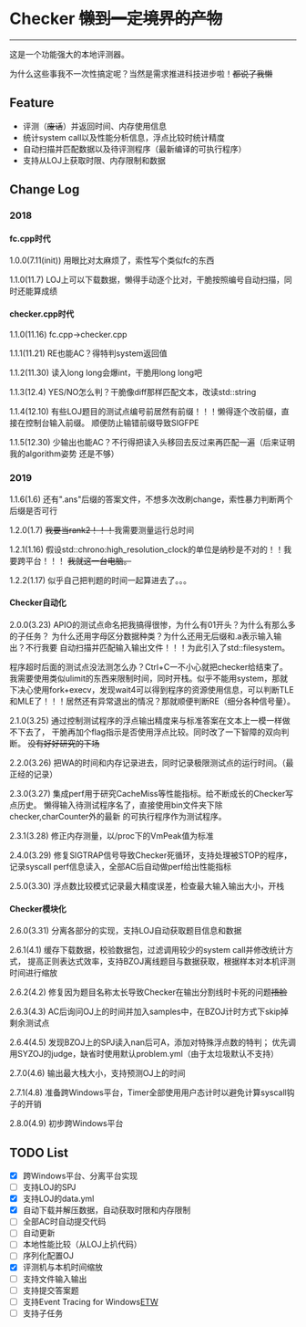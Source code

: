 # Checker ~~懒到一定境界的产物~~
-------------------
这是一个功能强大的本地评测器。

为什么这些事我不一次性搞定呢？当然是需求推进科技进步啦！~~都说了我懒~~

## Feature

- 评测（~~废话~~）并返回时间、内存使用信息
- 统计system call以及性能分析信息，浮点比较时统计精度
- 自动扫描并匹配数据以及待评测程序（最新编译的可执行程序）
- 支持从LOJ上获取时限、内存限制和数据

## Change Log
### 2018

#### fc.cpp时代

1.0.0(7.11(init)) 用眼比对太麻烦了，索性写个类似fc的东西

1.1.0(11.7)
LOJ上可以下载数据，懒得手动逐个比对，干脆按照编号自动扫描，同时还能算成绩

#### checker.cpp时代

1.1.0(11.16) fc.cpp->checker.cpp

1.1.1(11.21) RE也能AC？得特判system返回值

1.1.2(11.30) 读入long long会爆int，干脆用long long吧

1.1.3(12.4)
YES/NO怎么判？干脆像diff那样匹配文本，改读std::string

1.1.4(12.10)
有些LOJ题目的测试点编号前居然有前缀！！！懒得逐个改前缀，直接在控制台输入前缀。
顺便防止输错前缀导致SIGFPE

1.1.5(12.30)
少输出也能AC？不行得把读入头移回去反过来再匹配一遍（后来证明我的algorithm姿势
还是不够）

### 2019

1.1.6(1.6)
还有".ans"后缀的答案文件，不想多次改刷change，索性暴力判断两个后缀是否可行

1.2.0(1.7) ~~我要当rank2！！！~~我需要测量运行总时间

1.2.1(1.16)
假设std::chrono:high_resolution_clock的单位是纳秒是不对的！！我要跨平台！！！
~~我就这一台电脑。~~

1.2.2(1.17) 似乎自己把判题的时间一起算进去了。。。

#### Checker自动化

2.0.0(3.23)
APIO的测试点命名把我搞得很惨，为什么有01开头？为什么有那么多的子任务？
为什么还用字母区分数据种类？为什么还用无后缀和.a表示输入输出？不行我要
自动扫描并匹配输入输出文件！！！为此引入了std::filesystem。

程序超时后面的测试点没法测怎么办？Ctrl+C一不小心就把checker给结束了。
我需要使用类似ulimit的东西来限制时间，同时开栈。似乎不能用system，那就
下决心使用fork+execv，发现wait4可以得到程序的资源使用信息，可以判断TLE
和MLE了！！！居然还有异常退出的情况？那就顺便判断RE（细分各种信号量）。

2.1.0(3.25)
通过控制测试程序的浮点输出精度来与标准答案在文本上一模一样做不下去了，
干脆再加个flag指示是否使用浮点比较。同时改了一下智障的双向判断。
~~没有好好研究<algorithm>的下场~~

2.2.0(3.26)
把WA的时间和内存记录进去，同时记录极限测试点的运行时间。（最正经的记录）

2.3.0(3.27)
集成perf用于研究CacheMiss等性能指标。给不断成长的Checker写点历史。
懒得输入待测试程序名了，直接使用bin文件夹下除checker,charCounter外的最新
的可执行程序作为测试程序。

2.3.1(3.28)
修正内存测量，以/proc下的VmPeak值为标准

2.4.0(3.29)
修复SIGTRAP信号导致Checker死循环，支持处理被STOP的程序，记录syscall
perf信息读入，全部AC后自动做perf给出性能指标

2.5.0(3.30)
浮点数比较模式记录最大精度误差，检查最大输入输出大小，开栈

#### Checker模块化

2.6.0(3.31)
分离各部分的实现，支持LOJ自动获取题目信息和数据

2.6.1(4.1)
缓存下载数据，校验数据包，过滤调用较少的system call并修改统计方式，
提高正则表达式效率，支持BZOJ离线题目与数据获取，根据样本对本机评测时间进行缩放

2.6.2(4.2)
修复因为题目名称太长导致Checker在输出分割线时卡死的问题~~捂脸~~

2.6.3(4.3)
AC后询问OJ上的时间并加入samples中，在BZOJ计时方式下skip掉剩余测试点

2.6.4(4.5)
发现BZOJ上的SPJ读入nan后可A，添加对特殊浮点数的特判；
优先调用SYZOJ的judge，缺省时使用默认problem.yml（由于太垃圾默认不支持）

2.7.0(4.6)
输出最大栈大小，支持预测OJ上的时间

2.7.1(4.8)
准备跨Windows平台，Timer全部使用用户态计时以避免计算syscall钩子的开销

2.8.0(4.9)
初步跨Windows平台

## TODO List

- [x] 跨Windows平台、分离平台实现
- [ ] 支持LOJ的SPJ
- [x] 支持LOJ的data.yml
- [x] 自动下载并解压数据，自动获取时限和内存限制
- [ ] 全部AC时自动提交代码
- [ ] 自动更新
- [ ] 本地性能比较（从LOJ上扒代码）
- [ ] 序列化配置OJ
- [x] 评测机与本机时间缩放
- [ ] 支持文件输入输出
- [ ] 支持提交答案题
- [ ] 支持Event Tracing for Windows[ETW](https://docs.microsoft.com/zh-cn/windows/desktop/ETW/event-tracing-portal)
- [ ] 支持子任务
